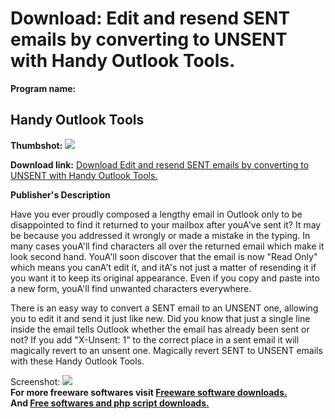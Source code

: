 # Download: Edit and resend SENT emails by converting to UNSENT with Handy Outlook Tools.

**Program name:**

## Handy Outlook Tools

  
**Thumbshot:** ![](http://www.freewarefiles.com/screenshot/emltools_md.gif)   
  
**Download link:** [Download Edit and resend SENT emails by converting to UNSENT with Handy Outlook Tools.](http://freesoftwares.boysofts.com/Handy-Outlook-Tools_program_15202.html)  
  


**Publisher's Description**  
  


Have you ever proudly composed a lengthy email in Outlook only to be disappointed to find it returned to your mailbox after youA've sent it? It may be because you addressed it wrongly or made a mistake in the typing. In many cases youA'll find characters all over the returned email which make it look second hand. YouA'll soon discover that the email is now "Read Only" which means you canA't edit it, and itA's not just a matter of resending it if you want it to keep its original appearance. Even if you copy and paste into a new form, youA'll find unwanted characters everywhere.

There is an easy way to convert a SENT email to an UNSENT one, allowing you to edit it and send it just like new. Did you know that just a single line inside the email tells Outlook whether the email has already been sent or not? If you add "X-Unsent: 1" to the correct place in a sent email it will magically revert to an unsent one. Magically revert SENT to UNSENT emails with these Handy Outlook Tools. 

  
  
Screenshot: ![](http://www.freewarefiles.com/screenshot/emltools.gif)   
**For more freeware softwares visit [Freeware software downloads.](http://freesoftwares.boysofts.com/)**   
**And [Free softwares and php script downloads.](http://www.boysofts.com/)**
